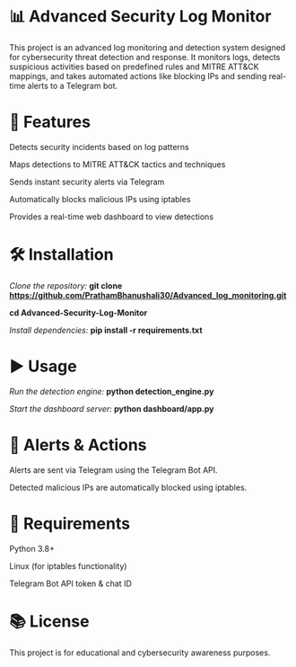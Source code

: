 # 📊 Advanced Security Log Monitor
This project is an advanced log monitoring and detection system designed for cybersecurity threat detection and response. It monitors logs, detects suspicious activities based on predefined rules and MITRE ATT&CK mappings, and takes automated actions like blocking IPs and sending real-time alerts to a Telegram bot.

# 🚀 Features

Detects security incidents based on log patterns

Maps detections to MITRE ATT&CK tactics and techniques

Sends instant security alerts via Telegram

Automatically blocks malicious IPs using iptables

Provides a real-time web dashboard to view detections

# 🛠️ Installation

*Clone the repository:*
**git clone https://github.com/PrathamBhanushali30/Advanced_log_monitoring.git**

**cd Advanced-Security-Log-Monitor**


*Install dependencies:*
**pip install -r requirements.txt**


# ▶️ Usage

*Run the detection engine:*
**python detection_engine.py**


*Start the dashboard server:*
**python dashboard/app.py**


# 📡 Alerts & Actions
Alerts are sent via Telegram using the Telegram Bot API.

Detected malicious IPs are automatically blocked using iptables.

# 📌 Requirements
Python 3.8+

Linux (for iptables functionality)

Telegram Bot API token & chat ID

# 📚 License
This project is for educational and cybersecurity awareness purposes.
